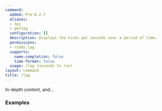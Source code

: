 ```yaml
---
command:
  added: Pre-0.2.7
  aliases:
  - tps
  - getlag
  configuration: []
  description: Displays the ticks per seconds over a period of time.
  permissions:
  - rcmds.lag
  supports:
    name-completion: false
    time-format: false
  usage: /lag (seconds to run)
layout: command
title: /lag
---
```


In-depth content, and...

### Examples

